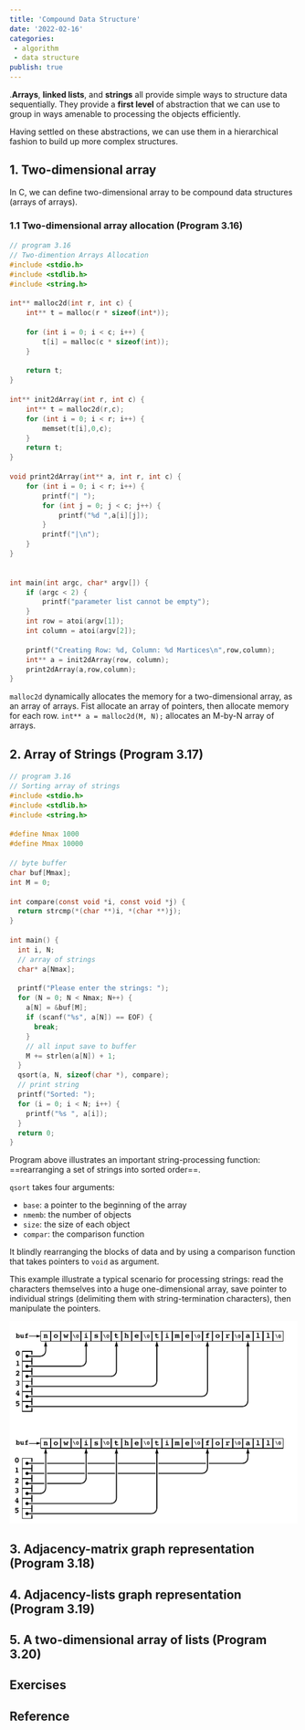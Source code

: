 ```yaml
---
title: 'Compound Data Structure'
date: '2022-02-16'
categories:
 - algorithm
 - data structure
publish: true
---
```


.**Arrays**, **linked lists**, and **strings** all provide simple ways to structure data sequentially. They provide a **first level** of abstraction that we can use to group in ways amenable to processing the objects efficiently. 

Having settled on these abstractions, we can use them in a hierarchical fashion to build up more complex structures. 

## 1. Two-dimensional array

In C, we can define two-dimensional array to be compound data structures (arrays of arrays). 

### 1.1 Two-dimensional array allocation (Program 3.16)

```c
// program 3.16
// Two-dimention Arrays Allocation
#include <stdio.h>
#include <stdlib.h>
#include <string.h>

int** malloc2d(int r, int c) {
    int** t = malloc(r * sizeof(int*));

    for (int i = 0; i < c; i++) {
        t[i] = malloc(c * sizeof(int));
    }

    return t;
}

int** init2dArray(int r, int c) {
    int** t = malloc2d(r,c);
    for (int i = 0; i < r; i++) {
        memset(t[i],0,c);
    }
    return t;
}

void print2dArray(int** a, int r, int c) { 
    for (int i = 0; i < r; i++) {
        printf("| ");
        for (int j = 0; j < c; j++) {
            printf("%d ",a[i][j]);
        }
        printf("|\n");
    }
}


int main(int argc, char* argv[]) {
    if (argc < 2) {
        printf("parameter list cannot be empty");
    }
    int row = atoi(argv[1]);
    int column = atoi(argv[2]);
    
    printf("Creating Row: %d, Column: %d Martices\n",row,column);
    int** a = init2dArray(row, column);
    print2dArray(a,row,column);
}
```

`malloc2d` dynamically allocates the memory for a two-dimensional array, as an array of arrays. Fist allocate an array of pointers, then  allocate memory for each row. `int** a = malloc2d(M, N);` allocates an M-by-N array of arrays.

## 2. Array of Strings (Program 3.17)

```c
// program 3.16
// Sorting array of strings
#include <stdio.h>
#include <stdlib.h>
#include <string.h>

#define Nmax 1000
#define Mmax 10000

// byte buffer
char buf[Mmax];
int M = 0;

int compare(const void *i, const void *j) {
  return strcmp(*(char **)i, *(char **)j);
}

int main() {
  int i, N;
  // array of strings
  char* a[Nmax];

  printf("Please enter the strings: ");
  for (N = 0; N < Nmax; N++) {
    a[N] = &buf[M];
    if (scanf("%s", a[N]) == EOF) {
      break;
    }
    // all input save to buffer
    M += strlen(a[N]) + 1;
  }
  qsort(a, N, sizeof(char *), compare);
  // print string
  printf("Sorted: ");
  for (i = 0; i < N; i++) {
    printf("%s ", a[i]);
  }
  return 0;
}
```

Program above illustrates an important string-processing function: ==rearranging a set of strings into sorted order==.

`qsort` takes four arguments:

- `base`: a pointer to the beginning of the array
- `nmemb`: the number of objects
- `size`: the size of each object
- `compar`: the comparison function

It blindly rearranging the blocks of data and by using a comparison function that takes pointers to `void` as argument.

This example illustrate a typical scenario for processing strings: read the characters themselves into a huge  one-dimensional array, save pointer to individual strings (delimiting them with string-termination characters), then manipulate the pointers.

![image-20220218171624232](image/image-20220218171624232.png)

## 3. Adjacency-matrix graph representation (Program 3.18)  



## 4. Adjacency-lists graph representation (Program 3.19)



## 5. A two-dimensional array of lists (Program 3.20)



## Exercises



## Reference

